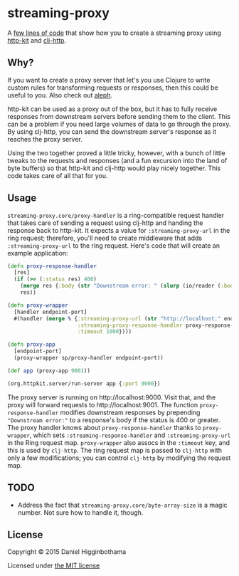# streaming-proxy

A [few lines of code](src/streaming_proxy/core.clj) that show how you
to create a streaming proxy using [http-kit](http://www.http-kit.org/)
and [clj-http](https://github.com/dakrone/clj-http).

## Why?

If you want to create a proxy server that let's you use Clojure to
write custom rules for transforming requests or responses, then this
could be useful to you. Also check out
[aleph](https://github.com/ztellman/aleph).

http-kit can be used as a proxy out of the box, but it has to fully
receive responses from downstream servers before sending them to the
client. This can be a problem if you need large volumes of data to go
through the proxy. By using clj-http, you can send the downstream
server's response as it reaches the proxy server.

Using the two together proved a little tricky, however, with a bunch
of little tweaks to the requests and responses (and a fun excursion
into the land of byte buffers) so that http-kit and clj-http would
play nicely together. This code takes care of all that for you.

## Usage

`streaming-proxy.core/proxy-handler` is a ring-compatible request
handler that takes care of sending a request using clj-http and
handing the response back to http-kit. It expects a value for
`:streaming-proxy-url` in the ring request; therefore, you'll need to
create middleware that adds `:streaming-proxy-url` to the ring
request. Here's code that will create an example application:

```clojure
(defn proxy-response-handler
  [res]
  (if (>= (:status res) 400)
    (merge res {:body (str "Downstream error: " (slurp (io/reader (:body res))))})
    res))

(defn proxy-wrapper
  [handler endpoint-port]
  #(handler (merge % {:streaming-proxy-url (str "http://localhost:" endpoint-port (:uri %))
                      :streaming-proxy-response-handler proxy-response-handler
                      :timeout 1000})))

(defn proxy-app
  [endpoint-port]
  (proxy-wrapper sp/proxy-handler endpoint-port))

(def app (proxy-app 9001))

(org.httpkit.server/run-server app {:port 9000})
```

The proxy server is running on http://localhost:9000. Visit that, and
the proxy will forward requests to http://localhost:9001. The function
`proxy-response-handler` modifies downstream responses by prepending
`"Downstream error:"` to a response's body if the status is 400 or
greater. The proxy handler knows about `proxy-response-handler` thanks
to `proxy-wrapper`, which sets `:streaming-response-handler` and
`:streaming-proxy-url` in the Ring request map. `proxy-wrapper` also
assocs in the `:timeout` key, and this is used by `clj-http`. The ring
request map is passed to `clj-http` with only a few modifications; you
can control `clj-http` by modifying the request map.

## TODO

* Address the fact that `streaming-proxy.core/byte-array-size` is a
  magic number. Not sure how to handle it, though.

## License

Copyright © 2015 Daniel Higginbothama

Licensed under [the MIT license](http://opensource.org/licenses/MIT)
